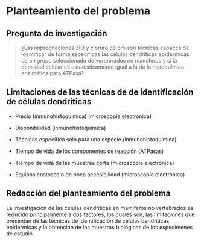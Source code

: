# Planteamiento del problema

## Pregunta de investigación

 >¿Las impregnaciones ZIO y cloruro de oro son técnicas capaces de identificar de forma específicas las células dendríticas epidérmicas de un grupo seleccionado de vertebrados no mamíferos y si la densidad celular es estadísticamente igual a la de la histoquímica enzimática para ATPasa?.

## Limitaciones de las técnicas de de identificación de células dendríticas 

- Precio (inmunohistoquímica) (microscopía electrónica)

- Disponibilidad (inmunohistoquímica)

- Técnicas específica solo para una especie (inmunohistoquímica)

- Tiempo de vida de los componentes de reacción (ATPasas)

- Tiempo de vida de las muestras corta (microscopía electrónica)

- Equipos costosos o de poca accesibilidad (microscopía electrónica)

 ## Redacción del planteamiento del problema 

La investigación de las células dendríticas en mamíferos no vertebrados es reducido principalmente a dos factores, los cuales son, las limitaciones que presentan de las técnicas de identificación de células dendríticas epidérmicas y la obtención de las muestras biológicas de los especímenes de estudio.